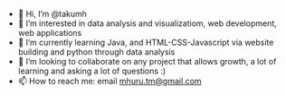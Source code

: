 - 👋 Hi, I’m @takumh
- 👀 I’m interested in data analysis and visualizatiom, web development, web applications
- 🌱 I’m currently learning Java, and HTML-CSS-Javascript via website building and python through data analysis
- 💞️ I’m looking to collaborate on any project that allows growth, a lot of learning and asking a lot of questions :)
- 📫 How to reach me: email mhuru.tm@gmail.com

<!---
takumh/takumh is a ✨ special ✨ repository because its `README.md` (this file) appears on your GitHub profile.
You can click the Preview link to take a look at your changes.
--->
